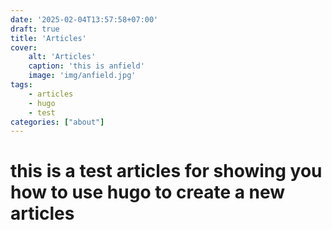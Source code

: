 ```yaml
---
date: '2025-02-04T13:57:58+07:00'
draft: true 
title: 'Articles'
cover: 
    alt: 'Articles'
    caption: 'this is anfield'
    image: 'img/anfield.jpg'
tags: 
    - articles
    - hugo
    - test
categories: ["about"]
---
```



# this is a test articles for showing you how to use hugo to create a new articles


